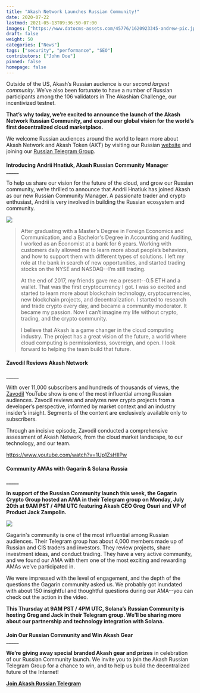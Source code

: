 ```yaml
---
title: "Akash Network Launches Russian Community!"
date: 2020-07-22
lastmod: 2021-05-13T09:36:50-07:00
images: ["https://www.datocms-assets.com/45776/1620923345-andrew-pic.jpg"]
draft: false
weight: 50
categories: ["News"]
tags: ["security", "performance", "SEO"]
contributors: ["John Doe"]
pinned: false
homepage: false
---
```

Outside of the US, Akash’s Russian audience is our _second largest community_. We’ve also been fortunate to have a number of Russian participants among the 106 validators in The Akashian Challenge, our incentivized testnet.

**That’s why today, we’re excited to announce the launch of the Akash Network Russian Community, and expand our global vision for the world’s first decentralized cloud marketplace.**

We welcome Russian audiences around the world to learn more about Akash Network and Akash Token (AKT) by visiting our Russian [website](https://akash.network/?lang=ru) and joining our [Russian Telegram Group](https://t.me/akash_ru).

####   
**Introducing Andrii Hnatiuk, Akash Russian Community Manager**  
**\_\_\_\_\_**  

To help us share our vision for the future of the cloud, and grow our Russian community, we’re thrilled to announce that Andrii Hnatiuk has joined Akash as our new Russian Community Manager. A passionate trader and crypto enthusiast, Andrii is very involved in building the Russian ecosystem and community.

![](https://www.datocms-assets.com/45776/1620923345-andrew-pic.jpg)

> After graduating with a Master’s Degree in Foreign Economics and Communication, and a Bachelor's Degree in Accounting and Auditing, I worked as an Economist at a bank for 6 years. Working with customers daily allowed me to learn more about people’s behaviors, and how to support them with different types of solutions. I left my role at the bank in search of new opportunities, and started trading stocks on the NYSE and NASDAQ--I’m still trading.  
> 
> At the end of 2017, my friends gave me a present--0.5 ETH and a wallet. That was the first cryptocurrency I got. I was so excited and started to learn more about blockchain technology, cryptocurrencies, new blockchain projects, and decentralization. I started to research and trade crypto every day, and became a community moderator. It became my passion. Now I can’t imagine my life without crypto, trading, and the crypto community.  
>   
> I believe that Akash is a game changer in the cloud computing industry. The project has a great vision of the future, a world where cloud computing is permissionless, sovereign, and open. I look forward to helping the team build that future.

#### **Zavodil Reviews Akash Network**  
**\_\_\_\_\_**  

With over 11,000 subscribers and hundreds of thousands of views, the [Zavodil](https://www.youtube.com/c/Zavodil/about) YouTube show is one of the most influential among Russian audiences. Zavodil reviews and analyzes new crypto projects from a developer’s perspective, informed by market context and an industry insider’s insight. Segments of the content are exclusively available only to subscribers.

Through an incisive episode, Zavodil conducted a comprehensive assessment of Akash Network, from the cloud market landscape, to our technology, and our team. 

https://www.youtube.com/watch?v=1Up1ZsHIlPw

#### **Community AMAs with Gagarin & Solana Russia**  
**\_\_\_\_\_**  

**In support of the Russian Community launch this week, the Gagarin Crypto Group hosted an AMA in their Telegram group on Monday, July 20th at 9AM PST / 4PM UTC featuring Akash CEO Greg Osuri and VP of Product Jack Zampolin.** 

![](https://www.datocms-assets.com/45776/1620923791-gagarin-1024x575.jpeg)

Gagarin's community is one of the most influential among Russian audiences. Their Telegram group has about 4,000 members made up of Russian and CIS traders and investors. They review projects, share investment ideas, and conduct trading. They have a very active community, and we found our AMA with them one of the most exciting and rewarding AMAs we’ve participated in.  
  
We were impressed with the level of engagement, and the depth of the questions the Gagarin community asked us. We probably got inundated with about 150 insightful and thoughtful questions during our AMA--you can check out the action in the video.

**This Thursday at 9AM PST / 4PM UTC, Solana’s Russian Community is hosting Greg and Jack in their Telegram group. We’ll be sharing more about our partnership and technology integration with Solana.**

####   
**Join Our Russian Community and Win Akash Gear**  
**\_\_\_\_\_**  

**We’re** **giving away special branded Akash gear and prizes** in celebration of our Russian Community launch. We invite you to join the Akash Russian Telegram Group for a chance to win, and to help us build the decentralized future of the Internet!

[**Join Akash Russian Telegram**](https://t.me/akash_ru)